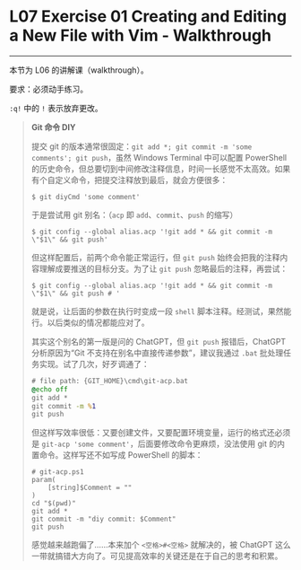 # L07 Exercise 01 Creating and Editing a New File with Vim - Walkthrough
---

本节为 L06 的讲解课（walkthrough）。



要求：必须动手练习。



`:q!` 中的 `!` 表示放弃更改。



> **Git 命令 DIY**
>
> 提交 git 的版本通常很固定：`git add *; git commit -m 'some comments'; git push`，虽然 Windows Terminal 中可以配置 PowerShell 的历史命令，但总要切到中间修改注释信息，时间一长感觉不太高效。如果有个自定义命令，把提交注释放到最后，就会方便很多：
>
> ```shell
> $ git diyCmd 'some comment'
> ```
>
> 于是尝试用 git 别名：（`acp` 即 `add`、`commit`、`push` 的缩写）
>
> ```shell
> $ git config --global alias.acp '!git add * && git commit -m \"$1\" && git push'
> ```
>
> 但这样配置后，前两个命令能正常运行，但 `git push` 始终会把我的注释内容理解成要推送的目标分支。为了让 `git push` 忽略最后的注释，再尝试：
>
> ```shell
> $ git config --global alias.acp '!git add * && git commit -m \"$1\" && git push # '
> ```
>
> 就是说，让后面的参数在执行时变成一段 `shell` 脚本注释。经测试，果然能行。以后类似的情况都能应对了。
>
> 其实这个别名的第一版是问的 ChatGPT，但 `git push` 报错后，ChatGPT 分析原因为“Git 不支持在别名中直接传递参数”，建议我通过 `.bat` 批处理任务实现。试了几次，好歹调通了：
>
> ```bat
> # file path: {GIT_HOME}\cmd\git-acp.bat
> @echo off
> git add *
> git commit -m %1
> git push
> ```
>
> 但这样写效率很低：又要创建文件，又要配置环境变量，运行的格式还必须是 `git-acp 'some comment'`，后面要修改命令更麻烦，没法使用 git 的内置命令。这样写还不如写成 PowerShell 的脚本：
>
> ```shell
> # git-acp.ps1
> param(
>     [string]$Comment = ""
> )
> cd "$(pwd)"
> git add *
> git commit -m "diy commit: $Comment"
> git push
> ```
>
> 感觉越来越跑偏了……本来加个 `<空格>#<空格>` 就解决的，被 ChatGPT 这么一带就搞错大方向了。可见提高效率的关键还是在于自己的思考和积累。
